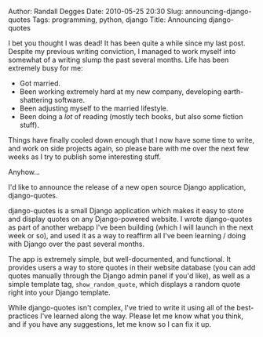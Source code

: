 Author: Randall Degges
Date: 2010-05-25 20:30
Slug: announcing-django-quotes
Tags: programming, python, django
Title: Announcing django-quotes


I bet you thought I was dead! It has been quite a while since my last post.
Despite my previous writing conviction, I managed to work myself into somewhat
of a writing slump the past several months. Life has been extremely busy for me:

-   Got married.
-   Been working extremely hard at my new company, developing earth-shattering
    software.
-   Been adjusting myself to the married lifestyle.
-   Been doing a *lot* of reading (mostly tech books, but also some fiction
    stuff).

Things have finally cooled down enough that I now have some time to write, and
work on side projects again, so please bare with me over the next few weeks as I
try to publish some interesting stuff.

Anyhow...

I'd like to announce the release of a new open source Django application,
django-quotes.

django-quotes is a small Django application which makes it easy to store and
display quotes on any Django-powered website. I wrote django-quotes as part of
another webapp I've been building (which I will launch in the next week or so),
and used it as a way to reaffirm all I've been learning / doing with Django over
the past several months.

The app is extremely simple, but well-documented, and functional. It provides
users a way to store quotes in their website database (you can add quotes
manually through the Django admin panel if you'd like), as well as a simple
template tag, `show_random_quote`, which displays a random quote right into your
Django template.

While django-quotes isn't complex, I've tried to write it using all of the
best-practices I've learned along the way. Please let me know what you think,
and if you have any suggestions, let me know so I can fix it up.
